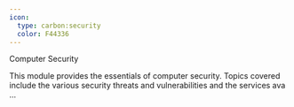 ```yaml
---
icon:
  type: carbon:security
  color: F44336
---
```

Computer Security

This module provides the essentials of computer security. Topics covered include the various security threats and vulnerabilities and the services ava ... 
